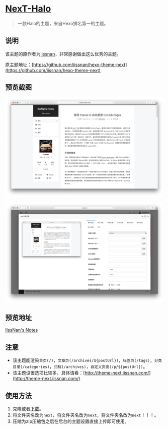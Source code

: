 <h1><a href="#" target="_blank">NexT-Halo</a></h1>

> 一款Halo的主题，来自Hexo排名第一的主题。

## 说明

该主题的原作者为[iissnan](https://github.com/iissnan)，非常感谢做出这么优秀的主题。

原主题地址：[https://github.com/iissnan/hexo-theme-next](https://github.com/iissnan/hexo-theme-next)

## 预览截图

![](screenshots/index.png)

![](screenshots/option.png)

## 预览地址

[IIssNan's Notes](https://notes.iissnan.com/)

## 注意

- 该主题能渲染`首页(/)`，`文章页(/archives/${postUrl})`，`标签页(/tags)`，`分类目录(/categories)`，`归档(/archives)`，`自定义页面(/p/${postUrl})`。
- 该主题设置选项比较多，具体请看：[http://theme-next.iissnan.com/](http://theme-next.iissnan.com/)

## 使用方法

1. 克隆或者[下载](https://github.com/ruibaby/next-halo/releases)。
2. 将文件夹名改为`next`，将文件夹名改为`next`，将文件夹名改为`next`！！！。
3. 压缩为zip压缩包之后在后台的主题设置直接上传即可使用。


